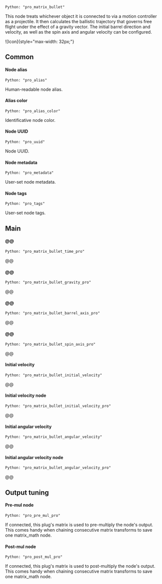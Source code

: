 `Python: "pro_matrix_bullet"`

This node treats whichever object it is connected to via a motion controller as a projectile. It then calculates the ballistic trajectory that governs free flight under the effect of a gravity vector. The initial barrel direction and velocity, as well as the spin axis and angular velocity can be configured.

![Icon]{style="max-width: 32px;"}

## Common

#### Node alias
`Python: "pro_alias"`

Human-readable node alias.

#### Alias color
`Python: "pro_alias_color"`

Identificative node color.

#### Node UUID
`Python: "pro_uuid"`

Node UUID.

#### Node metadata
`Python: "pro_metadata"`

User-set node metadata.

#### Node tags
`Python: "pro_tags"`

User-set node tags.

## Main

#### @@
`Python: "pro_matrix_bullet_time_pro"`

@@

#### @@
`Python: "pro_matrix_bullet_gravity_pro"`

@@

#### @@
`Python: "pro_matrix_bullet_barrel_axis_pro"`

@@

#### @@
`Python: "pro_matrix_bullet_spin_axis_pro"`

@@

#### Initial velocity
`Python: "pro_matrix_bullet_initial_velocity"`

@@

#### Initial velocity node
`Python: "pro_matrix_bullet_initial_velocity_pro"`

@@

#### Initial angular velocity
`Python: "pro_matrix_bullet_angular_velocity"`

@@

#### Initial angular velocity node
`Python: "pro_matrix_bullet_angular_velocity_pro"`

@@

## Output tuning

#### Pre-mul node
`Python: "pro_pre_mul_pro"`

If connected, this plug's matrix is used to pre-multiply the node's output. This comes handy when chaining consecutive matrix transforms to save one matrix_math node.

#### Post-mul node
`Python: "pro_post_mul_pro"`

If connected, this plug's matrix is used to post-multiply the node's output. This comes handy when chaining consecutive matrix transforms to save one matrix_math node.

